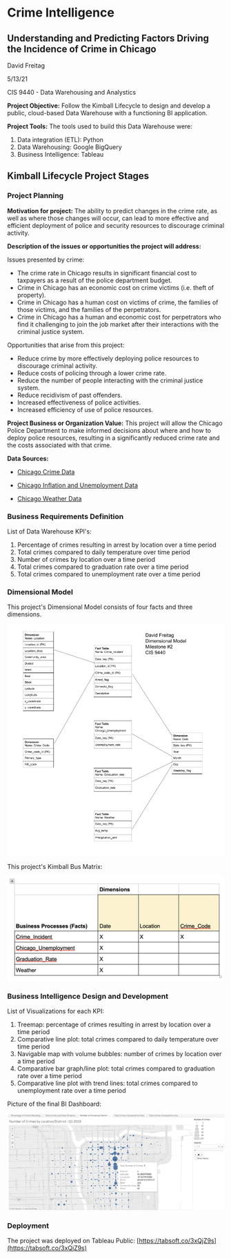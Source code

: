 # Crime Intelligence
## Understanding and Predicting Factors Driving the Incidence of Crime in Chicago

David Freitag

5/13/21

CIS 9440 - Data Warehousing and Analystics


**Project Objective:**
Follow the Kimball Lifecycle to design and develop a public, cloud-based Data Warehouse with a functioning BI application.

**Project Tools:**
The tools used to build this Data Warehouse were:

1. Data integration (ETL): Python
2. Data Warehousing: Google BigQuery
3. Business Intelligence: Tableau

## Kimball Lifecycle Project Stages

### Project Planning

**Motivation for project:** The ability to predict changes in the crime rate, as well as where those changes will occur, can lead to more effective and efficient deployment of police and security resources to discourage criminal activity.

**Description of the issues or opportunities the project will address:**

Issues presented by crime:

- The crime rate in Chicago results in significant financial cost to taxpayers as a result of
the police department budget.
- Crime in Chicago has an economic cost on crime victims (i.e. theft of property).
- Crime in Chicago has a human cost on victims of crime, the families of those victims, and the families of the perpetrators.
- Crime in Chicago has a human and economic cost for perpetrators who find it challenging to join the job market after their interactions with the criminal justice system.

Opportunities that arise from this project:

- Reduce crime by more effectively deploying police resources to discourage criminal activity.
- Reduce costs of policing through a lower crime rate.
- Reduce the number of people interacting with the criminal justice system.
- Reduce recidivism of past offenders.
- Increased effectiveness of police activities.
- Increased efficiency of use of police resources.


**Project Business or Organization Value:** This project will allow the Chicago Police Department to make informed decisions about where and how to deploy police resources, resulting in a significantly reduced crime rate and the costs associated with that crime.

**Data Sources:**

- [Chicago Crime Data](https://console.cloud.google.com/marketplace/product/city-of-chicago-public-data/chicago-crime)

- [Chicago Inflation and Unemployment Data](https://console.cloud.google.com/marketplace/product/bls-public-data/cpi-unemployement)

- [Chicago Weather Data](https://www.ncdc.noaa.gov/cdo-web/datasets/GHCND/locations/CITY:US170006/detail)


### Business Requirements Definition

List of Data Warehouse KPI's:

1. Percentage of crimes resulting in arrest by location over a time period
2. Total crimes compared to daily temperature over time period
3. Number of crimes by location over a time period
4. Total crimes compared to graduation rate over a time period
5. Total crimes compared to unemployment rate over a time period

### Dimensional Model

This project's Dimensional Model consists of four facts and three dimensions.

![Dimensional Model](images/dimensional_model.png)

This project's Kimball Bus Matrix:

![Kimball Bus Matrix](images/kimball_bus_matrix.png)

### Business Intelligence Design and Development

List of Visualizations for each KPI:

1. Treemap: percentage of crimes resulting in arrest by location over a time period
2. Comparative line plot: total crimes compared to daily temperature over time period
3. Navigable map with volume bubbles: number of crimes by location over a time period
4. Comparative bar graph/line plot: total crimes compared to graduation rate over a time period
5. Comparative line plot with trend lines: total crimes compared to unemployment rate over a time period

Picture of the final BI Dashboard:

![Dashboard screenshot](images/dashboard_screenshot.png)

### Deployment

The project was deployed on Tableau Public:
[https://tabsoft.co/3xQjZ9s](https://tabsoft.co/3xQjZ9s)
